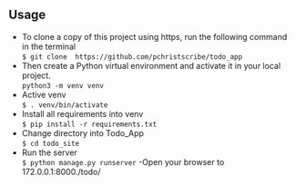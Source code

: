 
## Usage
- To clone a copy of this project using https, run the following command in the terminal <br>
```$ git clone  https://github.com/pchristscribe/todo_app```
- Then create a Python virtual environment and activate it in your local project.<br>
```python3 -m venv venv```
- Active venv<br>
```$ . venv/bin/activate```
- Install all requirements into venv<br>
```$ pip install -r requirements.txt```
- Change directory into Todo_App<br>
```$ cd todo_site```
- Run the server<br>
```$ python manage.py runserver```
-Open your browser to 172.0.0.1:8000./todo/